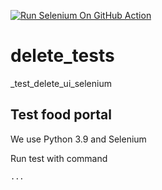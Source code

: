 [![Run Selenium On GitHub Action](https://github.com/berpress/delete_tests/actions/workflows/Selenium-Action_Template.yaml/badge.svg)](https://github.com/berpress/delete_tests/actions/workflows/Selenium-Action_Template.yaml)

# delete_tests
_test_delete_ui_selenium


## Test food portal

We use Python 3.9 and Selenium 

Run test with command 

```python
...
```